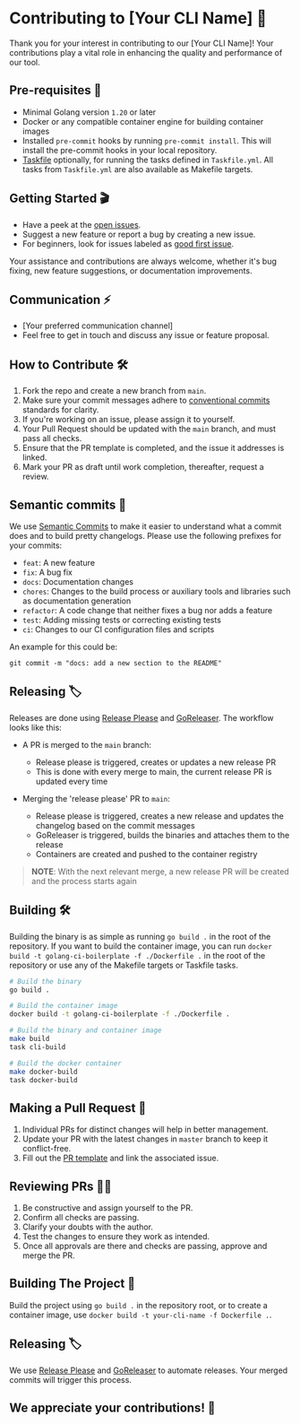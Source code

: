 # Contributing to [Your CLI Name] 🤝

Thank you for your interest in contributing to our [Your CLI Name]! Your contributions play a vital role in enhancing the quality and performance of our tool.

## Pre-requisites 💼

* Minimal Golang version `1.20` or later
* Docker or any compatible container engine for building container images
* Installed `pre-commit` hooks by running `pre-commit install`. This will install the pre-commit hooks in your local repository.
* [Taskfile](https://taskfile.dev/#/) optionally, for running the tasks defined in `Taskfile.yml`. All tasks from `Taskfile.yml` are also available as Makefile targets.

## Getting Started 🎬

* Have a peek at the [open issues](https://github.com/your-github-username/your-repo/issues).
* Suggest a new feature or report a bug by creating a new issue.
* For beginners, look for issues labeled as [good first issue](https://github.com/your-github-username/your-repo/issues?q=is%3Aissue+is%3Aopen+label%3A%22good+first+issue%22).

Your assistance and contributions are always welcome, whether it's bug fixing, new feature suggestions, or documentation improvements.

## Communication ⚡

* [Your preferred communication channel]
* Feel free to get in touch and discuss any issue or feature proposal.

## How to Contribute 🛠️

1. Fork the repo and create a new branch from `main`.
2. Make sure your commit messages adhere to [conventional commits](https://www.conventionalcommits.org/en/v1.0.0/) standards for clarity.
3. If you're working on an issue, please assign it to yourself.
4. Your Pull Request should be updated with the `main` branch, and must pass all checks.
5. Ensure that the PR template is completed, and the issue it addresses is linked.
6. Mark your PR as draft until work completion, thereafter, request a review.

## Semantic commits 📝
We use [Semantic Commits](https://www.conventionalcommits.org/en/v1.0.0/) to make it easier to understand what a commit does and to build pretty changelogs. Please use the following prefixes for your commits:
- `feat`: A new feature
- `fix`: A bug fix
- `docs`: Documentation changes
- `chores`: Changes to the build process or auxiliary tools and libraries such as documentation generation
- `refactor`: A code change that neither fixes a bug nor adds a feature
- `test`: Adding missing tests or correcting existing tests
- `ci`: Changes to our CI configuration files and scripts

An example for this could be:
```
git commit -m "docs: add a new section to the README"
```

## Releasing 🏷️
Releases are done using [Release Please](https://github.com/googleapis/release-please) and [GoReleaser](https://goreleaser.com/). The workflow looks like this:

* A PR is merged to the `main` branch:
  * Release please is triggered, creates or updates a new release PR
  * This is done with every merge to main, the current release PR is updated every time

* Merging the 'release please' PR to `main`:
  * Release please is triggered, creates a new release and updates the changelog based on the commit messages
  * GoReleaser is triggered, builds the binaries and attaches them to the release
  * Containers are created and pushed to the container registry

>**NOTE**: With the next relevant merge, a new release PR will be created and the process starts again

## Building 🛠️
Building the binary is as simple as running `go build .` in the root of the repository. If you want to build the container image, you can run `docker build -t golang-ci-boilerplate -f ./Dockerfile .` in the root of the repository or use any of the Makefile targets or Taskfile tasks.
```bash
# Build the binary
go build .

# Build the container image
docker build -t golang-ci-boilerplate -f ./Dockerfile .

# Build the binary and container image
make build
task cli-build

# Build the docker container
make docker-build
task docker-build
```



## Making a Pull Request 📝

1. Individual PRs for distinct changes will help in better management.
2. Update your PR with the latest changes in `master` branch to keep it conflict-free.
3. Fill out the [PR template](.github/PULL_REQUEST_TEMPLATE.md) and link the associated issue.

## Reviewing PRs 🕵️‍♀️

1. Be constructive and assign yourself to the PR.
2. Confirm all checks are passing.
3. Clarify your doubts with the author.
4. Test the changes to ensure they work as intended.
5. Once all approvals are there and checks are passing, approve and merge the PR.

## Building The Project 💼

Build the project using `go build .` in the repository root, or to create a container image, use `docker build -t your-cli-name -f Dockerfile .`.

## Releasing 🏷️

We use [Release Please](https://github.com/googleapis/release-please) and [GoReleaser](https://goreleaser.com/) to automate releases. Your merged commits will trigger this process.

## We appreciate your contributions! 🙌
